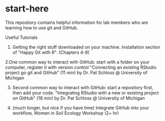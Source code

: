 # start-here
This repository contains helpful information for lab members who are learning how to use git and GitHub.

Useful Tutorials

1. Getting the right stuff downloaded on your machine.  Installation section of "Happy Git with R". (Chapters 4-8)

2.One common way to interact with GitHub: start with a folder on your computer, register it with version control "Connecting an existing RStudio project go git and GitHub"  (11 min) by Dr. Pat Schloss @ University of Michigan

3. Second common way to interact with GitHub: start a repository first, then add your code.  "Integrating RStudio with a new or existing project on GitHub"  (18 min) by Dr. Pat Schloss @ University of Michigan

4. (much longer, but nice if you have time) Integrate GitHub into your workflow, Women in Soil Ecology Workshop  (2+ hr)